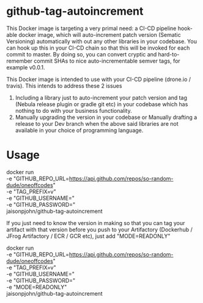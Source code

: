 # github-tag-autoincrement

This Docker image is targeting a very primal need: a CI-CD pipeline hook-able docker image, which will auto-increment patch version (Sematic Versioning) automatically with out any other libraries in your codebase. You can hook up this in your CI-CD chain so that this will be invoked for each commit to master. By doing so, you can convert cryptic and hard-to-remember commit SHAs to nice auto-incrementable semver tags, for example v0.0.1.

This Docker image is intended to use with your CI-CD pipeline (drone.io / travis). This intends to address these 2 issues
1) Including a library just to auto-increment your patch version and tag (Nebula release plugin or gradle git etc) in your codebase which has nothing to do with your business functionality.
2) Manually upgrading the version in your codebase or Manually drafting a release to your Dev branch when the above said libraries are not available in your choice of programming language.

# Usage

docker run \
     -e "GITHUB_REPO_URL=https://api.github.com/repos/so-random-dude/oneoffcodes" \
     -e "TAG_PREFIX=v" \
     -e "GITHUB_USERNAME=<YOURUSERNAME>" \
     -e "GITHUB_PASSWORD=<YOURPASSWORD>" \
     jaisonpjohn/github-tag-autoincrement
     
If you just need to know the version in making so that you can tag your artifact with that version before you push to your Artifactory (Dockerhub / JFrog Artifactory / ECR / GCR etc), just add "MODE=READONLY"

docker run \
     -e "GITHUB_REPO_URL=https://api.github.com/repos/so-random-dude/oneoffcodes" \
     -e "TAG_PREFIX=v" \
     -e "GITHUB_USERNAME=<YOURUSERNAME>" \
     -e "GITHUB_PASSWORD=<YOURPASSWORD>" \
     -e "MODE=READONLY" \
     jaisonpjohn/github-tag-autoincrement
